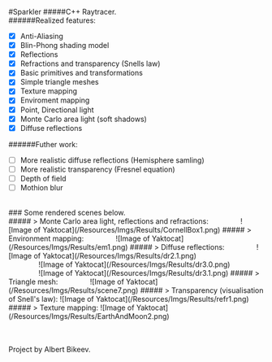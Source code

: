 #Sparkler
#####C++ Raytracer.
<br>
######Realized features:
- [x] Anti-Aliasing
- [x] Blin-Phong shading model
- [x] Reflections
- [x] Refractions and transparency (Snells law)
- [x] Basic primitives and transformations
- [x] Simple triangle meshes
- [x] Texture mapping
- [x] Enviroment mapping
- [x] Point, Directional light
- [x] Monte Carlo area light (soft shadows)
- [x] Diffuse reflections

######Futher work:

- [ ] More realistic diffuse reflections (Hemisphere samling)
- [ ] More realistic transparency (Fresnel equation)
- [ ] Depth of field
- [ ] Mothion blur
 
<br>
### Some rendered scenes below. 
<br>
##### > Monte Carlo area light, reflections and refractions:
&nbsp;&nbsp;&nbsp;&nbsp;&nbsp;&nbsp;&nbsp;&nbsp;&nbsp;&nbsp;&nbsp;&nbsp;&nbsp;&nbsp;&nbsp;![Image of Yaktocat](/Resources/Imgs/Results/CornellBox1.png)
##### > Environment mapping:
&nbsp;&nbsp;&nbsp;&nbsp;&nbsp;&nbsp;&nbsp;&nbsp;&nbsp;&nbsp;&nbsp;&nbsp;&nbsp;&nbsp;&nbsp;![Image of Yaktocat](/Resources/Imgs/Results/em1.png)
##### > Diffuse reflections:
&nbsp;&nbsp;&nbsp;&nbsp;&nbsp;&nbsp;&nbsp;&nbsp;&nbsp;&nbsp;&nbsp;&nbsp;&nbsp;&nbsp;&nbsp;![Image of Yaktocat](/Resources/Imgs/Results/dr2.1.png) <br>
&nbsp;&nbsp;&nbsp;&nbsp;&nbsp;&nbsp;&nbsp;&nbsp;&nbsp;&nbsp;&nbsp;&nbsp;&nbsp;&nbsp;&nbsp;![Image of Yaktocat](/Resources/Imgs/Results/dr3.0.png) <br>
&nbsp;&nbsp;&nbsp;&nbsp;&nbsp;&nbsp;&nbsp;&nbsp;&nbsp;&nbsp;&nbsp;&nbsp;&nbsp;&nbsp;&nbsp;![Image of Yaktocat](/Resources/Imgs/Results/dr3.1.png)
##### > Triangle mesh:
&nbsp;&nbsp;&nbsp;&nbsp;&nbsp;&nbsp;&nbsp;&nbsp;&nbsp;&nbsp;&nbsp;&nbsp;&nbsp;&nbsp;&nbsp;![Image of Yaktocat](/Resources/Imgs/Results/scene7.png)
##### > Transparency (visualisation of Snell's law):
![Image of Yaktocat](/Resources/Imgs/Results/refr1.png)
##### > Texture mapping:
![Image of Yaktocat](/Resources/Imgs/Results/EarthAndMoon2.png)

<br><br>
Project by Albert Bikeev.
